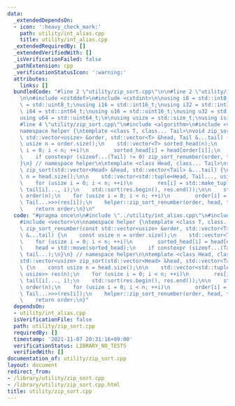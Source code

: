 ```yaml
---
data:
  _extendedDependsOn:
  - icon: ':heavy_check_mark:'
    path: utility/int_alias.cpp
    title: utility/int_alias.cpp
  _extendedRequiredBy: []
  _extendedVerifiedWith: []
  _isVerificationFailed: false
  _pathExtension: cpp
  _verificationStatusIcon: ':warning:'
  attributes:
    links: []
  bundledCode: "#line 2 \"utility/zip_sort.cpp\"\n\n#line 2 \"utility/int_alias.cpp\"\
    \n\n#include <cstddef>\n#include <cstdint>\n\nusing i8 = std::int8_t;\nusing u8\
    \ = std::uint8_t;\nusing i16 = std::int16_t;\nusing i32 = std::int32_t;\nusing\
    \ i64 = std::int64_t;\nusing u16 = std::uint16_t;\nusing u32 = std::uint32_t;\n\
    using u64 = std::uint64_t;\n\nusing usize = std::size_t;\nusing isize = std::ptrdiff_t;\n\
    #line 4 \"utility/zip_sort.cpp\"\n#include <algorithm>\n#include <vector>\n\n\
    namespace helper {\ntemplate <class T, class... Tail>\nvoid zip_sort_renumber(const\
    \ std::vector<usize> &order, std::vector<T> &head, Tail &...tail) {\n    const\
    \ usize n = order.size();\n    std::vector<T> sorted_head(n);\n    for (usize\
    \ i = 0; i < n; ++i)\n        sorted_head[i] = head[order[i]];\n    head = std::move(sorted_head);\n\
    \    if constexpr (sizeof...(Tail) != 0) zip_sort_renumber(order, tail...);\n\
    }\n} // namespace helper\n\ntemplate <class Head, class... Tail>\nstd::vector<usize>\
    \ zip_sort(std::vector<Head> &head, std::vector<Tail> &...tail) {\n    const usize\
    \ n = head.size();\n\n    std::vector<std::tuple<Head, Tail..., usize>> res(n);\n\
    \    for (usize i = 0; i < n; ++i)\n        res[i] = std::make_tuple(head[i],\
    \ tail[i]..., i);\n    std::sort(res.begin(), res.end());\n\n    std::vector<usize>\
    \ order(n);\n    for (usize i = 0; i < n; ++i)\n        order[i] = std::get<std::tuple_size_v<std::tuple<Head,\
    \ Tail...>>>(res[i]);\n    helper::zip_sort_renumber(order, head, tail...);\n\
    \    return order;\n}\n"
  code: "#pragma once\n\n#include \"../utility/int_alias.cpp\"\n#include <algorithm>\n\
    #include <vector>\n\nnamespace helper {\ntemplate <class T, class... Tail>\nvoid\
    \ zip_sort_renumber(const std::vector<usize> &order, std::vector<T> &head, Tail\
    \ &...tail) {\n    const usize n = order.size();\n    std::vector<T> sorted_head(n);\n\
    \    for (usize i = 0; i < n; ++i)\n        sorted_head[i] = head[order[i]];\n\
    \    head = std::move(sorted_head);\n    if constexpr (sizeof...(Tail) != 0) zip_sort_renumber(order,\
    \ tail...);\n}\n} // namespace helper\n\ntemplate <class Head, class... Tail>\n\
    std::vector<usize> zip_sort(std::vector<Head> &head, std::vector<Tail> &...tail)\
    \ {\n    const usize n = head.size();\n\n    std::vector<std::tuple<Head, Tail...,\
    \ usize>> res(n);\n    for (usize i = 0; i < n; ++i)\n        res[i] = std::make_tuple(head[i],\
    \ tail[i]..., i);\n    std::sort(res.begin(), res.end());\n\n    std::vector<usize>\
    \ order(n);\n    for (usize i = 0; i < n; ++i)\n        order[i] = std::get<std::tuple_size_v<std::tuple<Head,\
    \ Tail...>>>(res[i]);\n    helper::zip_sort_renumber(order, head, tail...);\n\
    \    return order;\n}"
  dependsOn:
  - utility/int_alias.cpp
  isVerificationFile: false
  path: utility/zip_sort.cpp
  requiredBy: []
  timestamp: '2021-11-07 20:31:16+09:00'
  verificationStatus: LIBRARY_NO_TESTS
  verifiedWith: []
documentation_of: utility/zip_sort.cpp
layout: document
redirect_from:
- /library/utility/zip_sort.cpp
- /library/utility/zip_sort.cpp.html
title: utility/zip_sort.cpp
---
```

